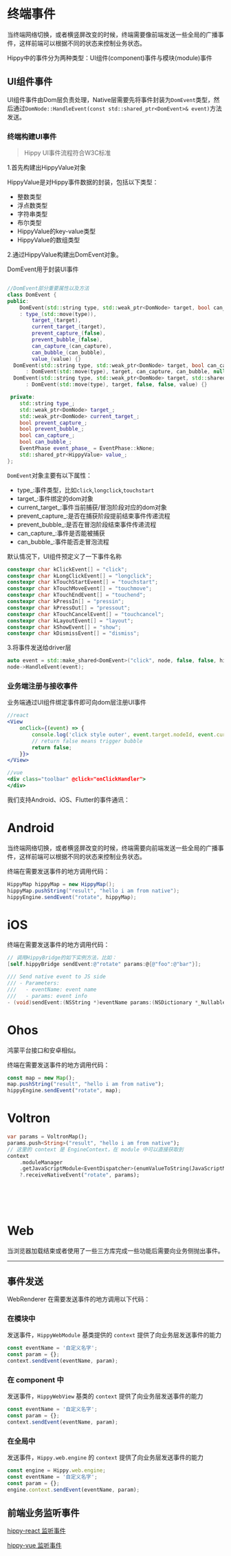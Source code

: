 # 终端事件

当终端网络切换，或者横竖屏改变的时候，终端需要像前端发送一些全局的广播事件，这样前端可以根据不同的状态来控制业务状态。

Hippy中的事件分为两种类型：UI组件(component)事件与模块(module)事件
<br/>

## UI组件事件

UI组件事件由Dom层负责处理，Native层需要先将事件封装为`DomEvent`类型，然后通过`DomNode::HandleEvent(const std::shared_ptr<DomEvent>& event)`方法发送。

### 终端构建UI事件

>Hippy UI事件流程符合W3C标准

1.首先构建出HippyValue对象

HippyValue是对Hippy事件数据的封装，包括以下类型：

- 整数类型
- 浮点数类型
- 字符串类型
- 布尔类型
- HippyValue的key-value类型
- HippyValue的数组类型

2.通过HippyValue构建出DomEvent对象。

DomEvent用于封装UI事件

```cpp

//DomEvent部分重要属性以及方法 
class DomEvent {
public:
    DomEvent(std::string type, std::weak_ptr<DomNode> target, bool can_capture, bool can_bubble, std::shared_ptr<HippyValue> value)
    : type_(std::move(type)),
        target_(target),
        current_target_(target),
        prevent_capture_(false),
        prevent_bubble_(false),
        can_capture_(can_capture),
        can_bubble_(can_bubble),
        value_(value) {}
  DomEvent(std::string type, std::weak_ptr<DomNode> target, bool can_capture = false, bool can_bubble = false)
      : DomEvent(std::move(type), target, can_capture, can_bubble, nullptr) {}
  DomEvent(std::string type, std::weak_ptr<DomNode> target, std::shared_ptr<HippyValue> value)
      : DomEvent(std::move(type), target, false, false, value) {}

 private:
    std::string type_;
    std::weak_ptr<DomNode> target_;
    std::weak_ptr<DomNode> current_target_;
    bool prevent_capture_;
    bool prevent_bubble_;
    bool can_capture_;
    bool can_bubble_;
    EventPhase event_phase_ = EventPhase::kNone;
    std::shared_ptr<HippyValue> value_;
};

```

`DomEvent`对象主要有以下属性：

- type_:事件类型，比如`click`,`longclick`,`touchstart`
- target_:事件绑定的dom对象
- current_target_:事件当前捕获/冒泡阶段对应的dom对象
- prevent_capture_:是否在捕获阶段提前结束事件传递流程
- prevent_bubble_:是否在冒泡阶段结束事件传递流程
- can_capture_:事件是否能被捕获
- can_bubble_:事件能否走冒泡流程

默认情况下，UI组件预定义了一下事件名称

```c++
constexpr char kClickEvent[] = "click";
constexpr char kLongClickEvent[] = "longclick";
constexpr char kTouchStartEvent[] = "touchstart";
constexpr char kTouchMoveEvent[] = "touchmove";
constexpr char kTouchEndEvent[] = "touchend";
constexpr char kPressIn[] = "pressin";
constexpr char kPressOut[] = "pressout";
constexpr char kTouchCancelEvent[] = "touchcancel";
constexpr char kLayoutEvent[] = "layout";
constexpr char kShowEvent[] = "show";
constexpr char kDismissEvent[] = "dismiss";
```

3.将事件发送给driver层

```cpp
auto event = std::make_shared<DomEvent>("click", node, false, false, hippyValue);
node->HandleEvent(event);
```

### 业务端注册与接收事件

业务端通过UI组件绑定事件即可向dom层注册UI事件

```jsx
//react
<View
    onClick={(event) => {
        console.log('click style outer', event.target.nodeId, event.currentTarget.nodeId);
        // return false means trigger bubble
        return false;
    }}>
</View>

//vue
<div class="toolbar" @click="onClickHandler">
</div>
```

我们支持Android、iOS、Flutter的事件通讯：

# Android

当终端网络切换，或者横竖屏改变的时候，终端需要向前端发送一些全局的广播事件，这样前端可以根据不同的状态来控制业务状态。

终端在需要发送事件的地方调用代码：

```java
HippyMap hippyMap = new HippyMap();
hippyMap.pushString("result", "hello i am from native");
hippyEngine.sendEvent("rotate", hippyMap);
```

# iOS

终端在需要发送事件的地方调用代码：

```objectivec
// 调用HippyBridge的如下实例方法，比如：
[self.hippyBridge sendEvent:@"rotate" params:@{@"foo":@"bar"}];

/// Send native event to JS side
/// - Parameters:
///   - eventName: event name
///   - params: event info
- (void)sendEvent:(NSString *)eventName params:(NSDictionary *_Nullable)params;
```

# Ohos

鸿蒙平台接口和安卓相似。

终端在需要发送事件的地方调用代码：

```typescript
const map = new Map();
map.pushString("result", "hello i am from native");
hippyEngine.sendEvent("rotate", map);
```

# Voltron

```dart
var params = VoltronMap();
params.push<String>("result", "hello i am from native");
// 这里的 context 是 EngineContext，在 module 中可以直接获取到
context
    .moduleManager
    .getJavaScriptModule<EventDispatcher>(enumValueToString(JavaScriptModuleType.EventDispatcher))
    ?.receiveNativeEvent("rotate", params);
```

<br/>
<br/>
<br/>

# Web

当浏览器加载结束或者使用了一些三方库完成一些功能后需要向业务侧抛出事件。

---

## 事件发送

WebRenderer 在需要发送事件的地方调用以下代码：

### 在模块中

 发送事件，`HippyWebModule` 基类提供的 `context` 提供了向业务层发送事件的能力

```javascript
const eventName = '自定义名字';
const param = {};
context.sendEvent(eventName, param);
```

### 在 component 中

 发送事件，`HippyWebView` 基类的 `context` 提供了向业务层发送事件的能力

```javascript
const eventName = '自定义名字';
const param = {};
context.sendEvent(eventName, param);
```

### 在全局中

 发送事件，`Hippy.web.engine` 的 `context` 提供了向业务层发送事件的能力

```javascript
const engine = Hippy.web.engine;
const eventName = '自定义名字';
const param = {};
engine.context.sendEvent(eventName, param);
```

## 前端业务监听事件

[hippy-react 监听事件](api/hippy-react/native-event.md?id=事件监听器)

[hippy-vue 监听事件](api/hippy-vue/native-event.md?id=事件监听器)

